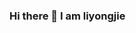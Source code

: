 ### Hi there 👋 I am liyongjie

<!--
**LL-believe/LL-believe** is a ✨ _special_ ✨ repository because its `README.md` (this file) appears on your GitHub profile.

Here are some ideas to get you started:

- 🔭 I’m currently working on huada
- 🌱 I’m currently learning code
- 👯 I’m looking to collaborate on some projects
- 🤔 I’m looking for help with you
- 💬 Ask me about ...
- 📫 How to reach me: ...
- 😄 Pronouns: ...
- ⚡ Fun fact: ...
-->
